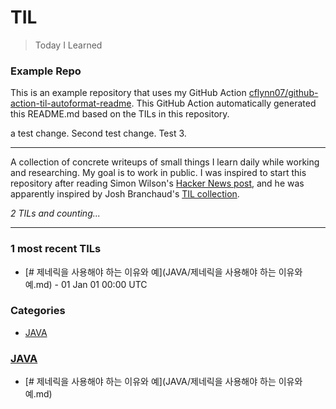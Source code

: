 # TIL
> Today I Learned

### Example Repo  
  
This is an example repository that uses my GitHub Action
[cflynn07/github-action-til-autoformat-readme][3]. This GitHub Action
automatically generated this README.md based on the TILs in this repository.

a test change. Second test change. Test 3.

---

A collection of concrete writeups of small things I learn daily while working
and researching. My goal is to work in public. I was inspired to start this
repository after reading Simon Wilson's [Hacker News post][1], and he was
apparently inspired by Josh Branchaud's [TIL collection][2].


_2 TILs and counting..._

---

### 1 most recent TILs

- [# 제네릭을 사용해야 하는 이유와 예](JAVA/제네릭을 사용해야 하는 이유와 예.md) - 01 Jan 01 00:00 UTC

### Categories

- [JAVA](#java)

### [JAVA](#java)
- [# 제네릭을 사용해야 하는 이유와 예](JAVA/제네릭을 사용해야 하는 이유와 예.md)

[1]: https://simonwillison.net/2020/Apr/20/self-rewriting-readme/
[2]: https://github.com/jbranchaud/til
[3]: https://github.com/cflynn07/github-action-til-autoformat-readme

